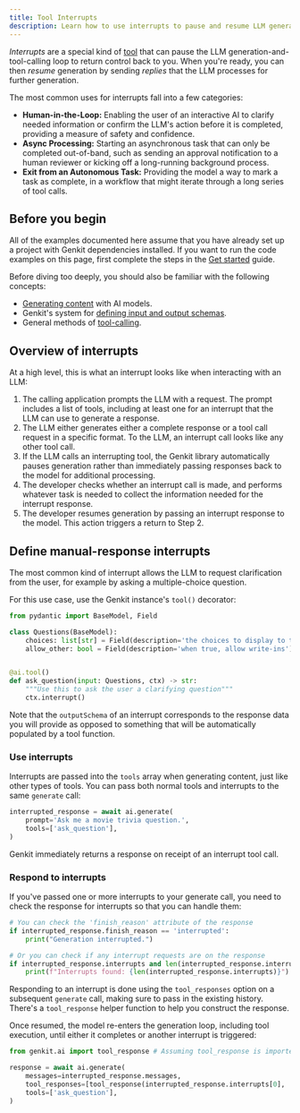 ```yaml
---
title: Tool Interrupts
description: Learn how to use interrupts to pause and resume LLM generation loops in Genkit Python.
---
```


_Interrupts_ are a special kind of [tool](/python/docs/reference/tools/) that can pause the
LLM generation-and-tool-calling loop to return control back to you. When
you're ready, you can then _resume_ generation by sending _replies_ that the LLM
processes for further generation.

The most common uses for interrupts fall into a few categories:

- **Human-in-the-Loop:** Enabling the user of an interactive AI
  to clarify needed information or confirm the LLM's action
  before it is completed, providing a measure of safety and confidence.
- **Async Processing:** Starting an asynchronous task that can only be
  completed out-of-band, such as sending an approval notification to
  a human reviewer or kicking off a long-running background process.
- **Exit from an Autonomous Task:** Providing the model a way
  to mark a task as complete, in a workflow that might iterate through
  a long series of tool calls.

## Before you begin

All of the examples documented here assume that you have already set up a
project with Genkit dependencies installed. If you want to run the code
examples on this page, first complete the steps in the
[Get started](/python/docs/get-started/) guide.

Before diving too deeply, you should also be familiar with the following
concepts:

- [Generating content](/python/docs/reference/models/) with AI models.
- Genkit's system for [defining input and output schemas](/python/docs/reference/flows/).
- General methods of [tool-calling](/python/docs/reference/tools/).

## Overview of interrupts

At a high level, this is what an interrupt looks like when
interacting with an LLM:

1.  The calling application prompts the LLM with a request. The prompt includes
    a list of tools, including at least one for an interrupt that the LLM
    can use to generate a response.
2.  The LLM either generates either a complete response or a tool call request
    in a specific format. To the LLM, an interrupt call looks like any
    other tool call.
3.  If the LLM calls an interrupting tool,
    the Genkit library automatically pauses generation rather than immediately
    passing responses back to the model for additional processing.
4.  The developer checks whether an interrupt call is made, and performs whatever
    task is needed to collect the information needed for the interrupt response.
5.  The developer resumes generation by passing an interrupt response to the
    model. This action triggers a return to Step 2.

## Define manual-response interrupts

The most common kind of interrupt allows the LLM to request clarification from
the user, for example by asking a multiple-choice question.

For this use case, use the Genkit instance's `tool()` decorator:

```python
from pydantic import BaseModel, Field

class Questions(BaseModel):
    choices: list[str] = Field(description='the choices to display to the user')
    allow_other: bool = Field(description='when true, allow write-ins')


@ai.tool()
def ask_question(input: Questions, ctx) -> str:
    """Use this to ask the user a clarifying question"""
    ctx.interrupt()
```

Note that the `outputSchema` of an interrupt corresponds to the response data
you will provide as opposed to something that will be automatically populated
by a tool function.

### Use interrupts

Interrupts are passed into the `tools` array when generating content, just like
other types of tools. You can pass both normal tools and interrupts to the
same `generate` call:

```python
interrupted_response = await ai.generate(
    prompt='Ask me a movie trivia question.',
    tools=['ask_question'],
)
```

Genkit immediately returns a response on receipt of an interrupt tool call.

### Respond to interrupts

If you've passed one or more interrupts to your generate call, you
need to check the response for interrupts so that you can handle them:

```python
# You can check the 'finish_reason' attribute of the response
if interrupted_response.finish_reason == 'interrupted':
    print("Generation interrupted.")

# Or you can check if any interrupt requests are on the response
if interrupted_response.interrupts and len(interrupted_response.interrupts) > 0:
    print(f"Interrupts found: {len(interrupted_response.interrupts)}")
```

Responding to an interrupt is done using the `tool_responses` option on a subsequent
`generate` call, making sure to pass in the existing history. There's a `tool_response`
helper function to help you construct the response.

Once resumed, the model re-enters the generation loop, including tool
execution, until either it completes or another interrupt is triggered:

```python
from genkit.ai import tool_response # Assuming tool_response is imported

response = await ai.generate(
    messages=interrupted_response.messages,
    tool_responses=[tool_response(interrupted_response.interrupts[0], 'b')],
    tools=['ask_question'],
)
```

